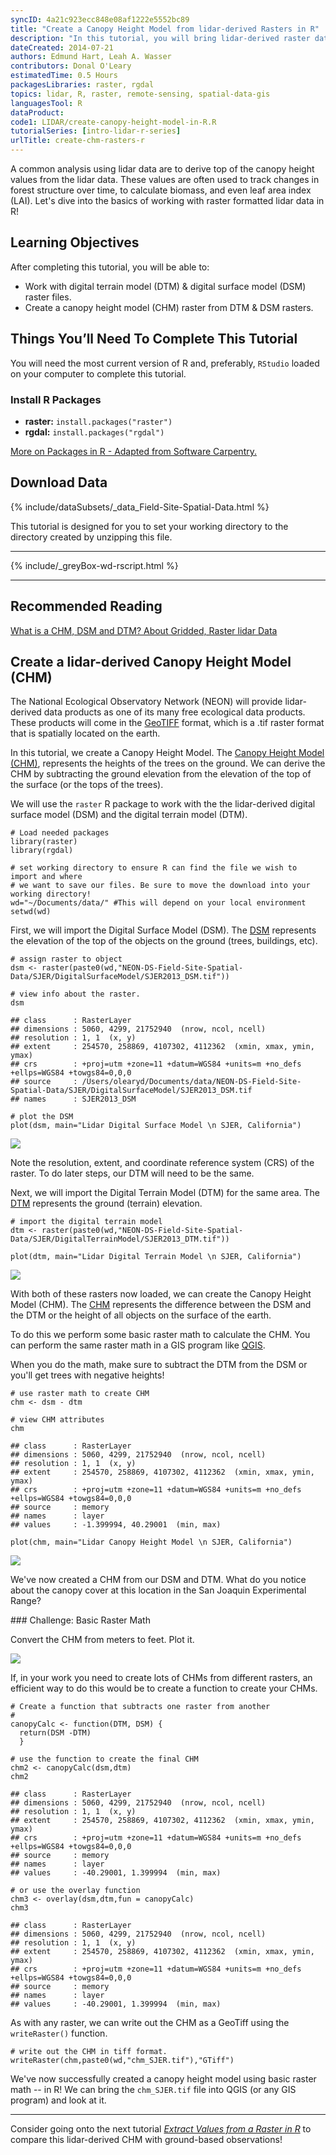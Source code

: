```yaml
---
syncID: 4a21c923ecc848e08af1222e5552bc89
title: "Create a Canopy Height Model from lidar-derived Rasters in R"
description: "In this tutorial, you will bring lidar-derived raster data (DSM and DTM) into R to create a canopy height model (CHM)."
dateCreated: 2014-07-21
authors: Edmund Hart, Leah A. Wasser
contributors: Donal O'Leary
estimatedTime: 0.5 Hours
packagesLibraries: raster, rgdal
topics: lidar, R, raster, remote-sensing, spatial-data-gis
languagesTool: R
dataProduct:
code1: LIDAR/create-canopy-height-model-in-R.R
tutorialSeries: [intro-lidar-r-series]
urlTitle: create-chm-rasters-r
---
```



A common analysis using lidar data are to derive top of the canopy height values 
from the lidar data. These values are often used to track changes in forest 
structure over time, to calculate biomass, and even leaf area index (LAI). Let's 
dive into the basics of working with raster formatted lidar data in R! 

<div id="ds-objectives" markdown="1">

## Learning Objectives

After completing this tutorial, you will be able to:

* Work with digital terrain model (DTM) & digital surface model (DSM) raster files. 
* Create a canopy height model (CHM) raster from DTM & DSM rasters. 

 
## Things You’ll Need To Complete This Tutorial
You will need the most current version of R and, preferably, `RStudio` loaded 
on your computer to complete this tutorial.

### Install R Packages

* **raster:** `install.packages("raster")`
* **rgdal:** `install.packages("rgdal")`

<a href="https://www.neonscience.org/packages-in-r" target="_blank">More on Packages in R - Adapted from Software Carpentry.</a>

## Download Data
{% include/dataSubsets/_data_Field-Site-Spatial-Data.html %}

This tutorial is designed for you to set your working directory to the directory
created by unzipping this file.

****

{% include/_greyBox-wd-rscript.html %}

***

## Recommended Reading
<a href="https://www.neonscience.org/chm-dsm-dtm-gridded-lidar-data" target="_blank">
What is a CHM, DSM and DTM? About Gridded, Raster lidar Data</a>

</div>

## Create a lidar-derived Canopy Height Model (CHM)

The National Ecological Observatory Network (NEON) will provide lidar-derived 
data products as one of its many free ecological data products. These products 
will come in the 
<a href="http://trac.osgeo.org/geotiff/" target="_blank">GeoTIFF</a> 
format, which is a .tif raster format that is spatially located on the earth. 

In this tutorial, we create a Canopy Height Model. The 
<a href="https://www.neonscience.org/chm-dsm-dtm-gridded-lidar-data" target="_blank">Canopy Height Model (CHM)</a>,
represents the heights of the trees on the ground. We can derive the CHM 
by subtracting the ground elevation from the elevation of the top of the surface 
(or the tops of the trees). 

We will use the `raster` R package to work with the the lidar-derived digital 
surface model (DSM) and the digital terrain model (DTM). 


    # Load needed packages
    library(raster)
    library(rgdal)
    
    # set working directory to ensure R can find the file we wish to import and where
    # we want to save our files. Be sure to move the download into your working directory!
    wd="~/Documents/data/" #This will depend on your local environment
    setwd(wd)

First, we will import the Digital Surface Model (DSM). The 
<a href="{{ base.url }}/chm-dsm-dtm-gridded-lidar-data" target="_blank">DSM</a>
represents the elevation of the top of the objects on the ground (trees, 
buildings, etc).


    # assign raster to object
    dsm <- raster(paste0(wd,"NEON-DS-Field-Site-Spatial-Data/SJER/DigitalSurfaceModel/SJER2013_DSM.tif"))
    
    # view info about the raster.
    dsm

    ## class      : RasterLayer 
    ## dimensions : 5060, 4299, 21752940  (nrow, ncol, ncell)
    ## resolution : 1, 1  (x, y)
    ## extent     : 254570, 258869, 4107302, 4112362  (xmin, xmax, ymin, ymax)
    ## crs        : +proj=utm +zone=11 +datum=WGS84 +units=m +no_defs +ellps=WGS84 +towgs84=0,0,0 
    ## source     : /Users/olearyd/Documents/data/NEON-DS-Field-Site-Spatial-Data/SJER/DigitalSurfaceModel/SJER2013_DSM.tif 
    ## names      : SJER2013_DSM

    # plot the DSM
    plot(dsm, main="Lidar Digital Surface Model \n SJER, California")

![ ](https://raw.githubusercontent.com/NEONScience/NEON-Data-Skills/dev-aten/tutorials/R/Lidar/intro-to-lidar/create-canopy-height-model-in-R/rfigs/import-dsm-1.png)

Note the resolution, extent, and coordinate reference system (CRS) of the raster. 
To do later steps, our DTM will need to be the same. 

Next, we will import the Digital Terrain Model (DTM) for the same area. The 
<a href="{{ base.url }}/chm-dsm-dtm-gridded-lidar-data" target="_blank">DTM</a>
represents the ground (terrain) elevation.


    # import the digital terrain model
    dtm <- raster(paste0(wd,"NEON-DS-Field-Site-Spatial-Data/SJER/DigitalTerrainModel/SJER2013_DTM.tif"))
    
    plot(dtm, main="Lidar Digital Terrain Model \n SJER, California")

![ ](https://raw.githubusercontent.com/NEONScience/NEON-Data-Skills/dev-aten/tutorials/R/Lidar/intro-to-lidar/create-canopy-height-model-in-R/rfigs/plot-DTM-1.png)

With both of these rasters now loaded, we can create the Canopy Height Model 
(CHM). The 
<a href="{{ base.url }}/chm-dsm-dtm-gridded-lidar-data" target="_blank">CHM</a>
represents the difference between the DSM and the DTM or the height of all objects
on the surface of the earth. 

To do this we perform some basic raster math to calculate the CHM. You can 
perform the same raster math in a GIS program like 
<a href="http://www.qgis.org/en/site/" target="_blank">QGIS</a>.

When you do the math, make sure to subtract the DTM from the DSM or you'll get 
trees with negative heights!


    # use raster math to create CHM
    chm <- dsm - dtm
    
    # view CHM attributes
    chm

    ## class      : RasterLayer 
    ## dimensions : 5060, 4299, 21752940  (nrow, ncol, ncell)
    ## resolution : 1, 1  (x, y)
    ## extent     : 254570, 258869, 4107302, 4112362  (xmin, xmax, ymin, ymax)
    ## crs        : +proj=utm +zone=11 +datum=WGS84 +units=m +no_defs +ellps=WGS84 +towgs84=0,0,0 
    ## source     : memory
    ## names      : layer 
    ## values     : -1.399994, 40.29001  (min, max)

    plot(chm, main="Lidar Canopy Height Model \n SJER, California")

![ ](https://raw.githubusercontent.com/NEONScience/NEON-Data-Skills/dev-aten/tutorials/R/Lidar/intro-to-lidar/create-canopy-height-model-in-R/rfigs/calculate-plot-CHM-1.png)

We've now created a CHM from our DSM and DTM. What do you notice about the 
canopy cover at this location in the San Joaquin Experimental Range? 

<div id="ds-challenge" markdown="1">
### Challenge: Basic Raster Math 

Convert the CHM from meters to feet. Plot it. 
</div>

![ ](https://raw.githubusercontent.com/NEONScience/NEON-Data-Skills/dev-aten/tutorials/R/Lidar/intro-to-lidar/create-canopy-height-model-in-R/rfigs/challenge-code-raster-math-1.png)

If, in your work you need to create lots of CHMs from different rasters, an 
efficient way to do this would be to create a function to create your CHMs. 


    # Create a function that subtracts one raster from another
    # 
    canopyCalc <- function(DTM, DSM) {
      return(DSM -DTM)
      }
        
    # use the function to create the final CHM
    chm2 <- canopyCalc(dsm,dtm)
    chm2

    ## class      : RasterLayer 
    ## dimensions : 5060, 4299, 21752940  (nrow, ncol, ncell)
    ## resolution : 1, 1  (x, y)
    ## extent     : 254570, 258869, 4107302, 4112362  (xmin, xmax, ymin, ymax)
    ## crs        : +proj=utm +zone=11 +datum=WGS84 +units=m +no_defs +ellps=WGS84 +towgs84=0,0,0 
    ## source     : memory
    ## names      : layer 
    ## values     : -40.29001, 1.399994  (min, max)

    # or use the overlay function
    chm3 <- overlay(dsm,dtm,fun = canopyCalc) 
    chm3 

    ## class      : RasterLayer 
    ## dimensions : 5060, 4299, 21752940  (nrow, ncol, ncell)
    ## resolution : 1, 1  (x, y)
    ## extent     : 254570, 258869, 4107302, 4112362  (xmin, xmax, ymin, ymax)
    ## crs        : +proj=utm +zone=11 +datum=WGS84 +units=m +no_defs +ellps=WGS84 +towgs84=0,0,0 
    ## source     : memory
    ## names      : layer 
    ## values     : -40.29001, 1.399994  (min, max)

As with any raster, we can write out the CHM as a GeoTiff using the 
`writeRaster()` function. 


    # write out the CHM in tiff format. 
    writeRaster(chm,paste0(wd,"chm_SJER.tif"),"GTiff")

We've now successfully created a canopy height model using basic raster math -- in 
R! We can bring the `chm_SJER.tif` file into QGIS (or any GIS program) and look 
at it. 

***

Consider going onto the next tutorial 
<a href="https://www.neonscience.org/extract-raster-values-R/" target="_blank">*Extract Values from a Raster in R*</a>
to compare this lidar-derived CHM with ground-based observations!

